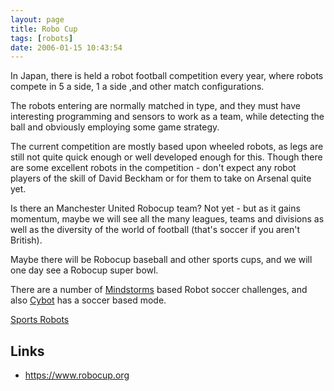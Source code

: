 ```yaml
---
layout: page
title: Robo Cup
tags: [robots]
date: 2006-01-15 10:43:54
---
```

In Japan, there is held a robot football competition every year, where robots compete in 5 a side, 1 a side ,and other match configurations.

The robots entering are normally matched in type, and they must have interesting programming and sensors to work as a team, while detecting the ball and obviously employing some game strategy.

The current competition are mostly based upon wheeled robots, as legs are still not quite quick enough or well developed enough for this. Though there are some excellent robots in the competition - don't expect any robot players of the skill of David Beckham or for them to take on Arsenal quite yet.

Is there an Manchester United Robocup team? Not yet - but as it gains momentum, maybe we will see all the many leagues, teams and divisions as well as the diversity of the world of football (that's soccer if you aren't British).

Maybe there will be Robocup baseball and other sports cups, and we will one day see a Robocup super bowl.

There are a number of [Mindstorms](/wiki/mindstorms.html "A Robotic construction toy system from Lego") based Robot soccer challenges, and also [Cybot](/wiki/cybot.html "Cybot") has a soccer based mode.

[Sports Robots](/wiki/sports_robots.html "Sports Robots")

## Links

- <https://www.robocup.org>
